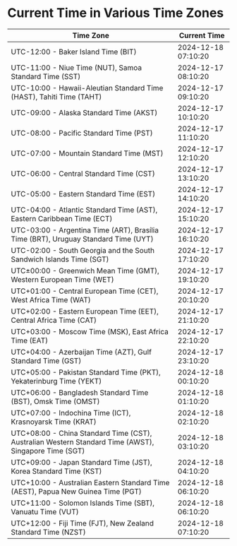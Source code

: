 # Current Time in Various Time Zones

| Time Zone | Current Time |
|-----------|--------------|
| UTC-12:00 - Baker Island Time (BIT) | 2024-12-18 07:10:20 |
| UTC-11:00 - Niue Time (NUT), Samoa Standard Time (SST) | 2024-12-17 08:10:20 |
| UTC-10:00 - Hawaii-Aleutian Standard Time (HAST), Tahiti Time (TAHT) | 2024-12-17 09:10:20 |
| UTC-09:00 - Alaska Standard Time (AKST) | 2024-12-17 10:10:20 |
| UTC-08:00 - Pacific Standard Time (PST) | 2024-12-17 11:10:20 |
| UTC-07:00 - Mountain Standard Time (MST) | 2024-12-17 12:10:20 |
| UTC-06:00 - Central Standard Time (CST) | 2024-12-17 13:10:20 |
| UTC-05:00 - Eastern Standard Time (EST) | 2024-12-17 14:10:20 |
| UTC-04:00 - Atlantic Standard Time (AST), Eastern Caribbean Time (ECT) | 2024-12-17 15:10:20 |
| UTC-03:00 - Argentina Time (ART), Brasília Time (BRT), Uruguay Standard Time (UYT) | 2024-12-17 16:10:20 |
| UTC-02:00 - South Georgia and the South Sandwich Islands Time (SGT) | 2024-12-17 17:10:20 |
| UTC±00:00 - Greenwich Mean Time (GMT), Western European Time (WET) | 2024-12-17 19:10:20 |
| UTC+01:00 - Central European Time (CET), West Africa Time (WAT) | 2024-12-17 20:10:20 |
| UTC+02:00 - Eastern European Time (EET), Central Africa Time (CAT) | 2024-12-17 21:10:20 |
| UTC+03:00 - Moscow Time (MSK), East Africa Time (EAT) | 2024-12-17 22:10:20 |
| UTC+04:00 - Azerbaijan Time (AZT), Gulf Standard Time (GST) | 2024-12-17 23:10:20 |
| UTC+05:00 - Pakistan Standard Time (PKT), Yekaterinburg Time (YEKT) | 2024-12-18 00:10:20 |
| UTC+06:00 - Bangladesh Standard Time (BST), Omsk Time (OMST) | 2024-12-18 01:10:20 |
| UTC+07:00 - Indochina Time (ICT), Krasnoyarsk Time (KRAT) | 2024-12-18 02:10:20 |
| UTC+08:00 - China Standard Time (CST), Australian Western Standard Time (AWST), Singapore Time (SGT) | 2024-12-18 03:10:20 |
| UTC+09:00 - Japan Standard Time (JST), Korea Standard Time (KST) | 2024-12-18 04:10:20 |
| UTC+10:00 - Australian Eastern Standard Time (AEST), Papua New Guinea Time (PGT) | 2024-12-18 06:10:20 |
| UTC+11:00 - Solomon Islands Time (SBT), Vanuatu Time (VUT) | 2024-12-18 06:10:20 |
| UTC+12:00 - Fiji Time (FJT), New Zealand Standard Time (NZST) | 2024-12-18 07:10:20 |
